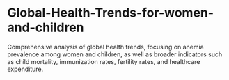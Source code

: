 # Global-Health-Trends-for-women-and-children
Comprehensive analysis of global health trends, focusing on anemia prevalence among women and children, as well as broader indicators such as child mortality, immunization rates, fertility rates, and healthcare expenditure.
